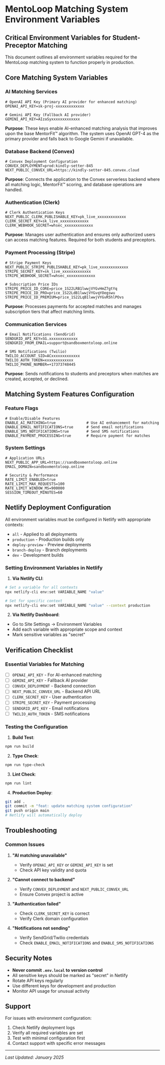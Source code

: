 # MentoLoop Matching System Environment Variables

## Critical Environment Variables for Student-Preceptor Matching

This document outlines all environment variables required for the MentoLoop matching system to function properly in production.

## Core Matching System Variables

### AI Matching Services
```env
# OpenAI API Key (Primary AI provider for enhanced matching)
OPENAI_API_KEY=sk-proj-xxxxxxxxxxxxx

# Gemini API Key (Fallback AI provider)
GEMINI_API_KEY=AIzaSyxxxxxxxxxxxxx
```
**Purpose**: These keys enable AI-enhanced matching analysis that improves upon the base MentorFit™ algorithm. The system uses OpenAI GPT-4 as the primary provider and falls back to Google Gemini if unavailable.

### Database Backend (Convex)
```env
# Convex Deployment Configuration
CONVEX_DEPLOYMENT=prod:kindly-setter-845
NEXT_PUBLIC_CONVEX_URL=https://kindly-setter-845.convex.cloud
```
**Purpose**: Connects the application to the Convex serverless backend where all matching logic, MentorFit™ scoring, and database operations are handled.

### Authentication (Clerk)
```env
# Clerk Authentication Keys
NEXT_PUBLIC_CLERK_PUBLISHABLE_KEY=pk_live_xxxxxxxxxxxxx
CLERK_SECRET_KEY=sk_live_xxxxxxxxxxxxx
CLERK_WEBHOOK_SECRET=whsec_xxxxxxxxxxxxx
```
**Purpose**: Manages user authentication and ensures only authorized users can access matching features. Required for both students and preceptors.

### Payment Processing (Stripe)
```env
# Stripe Payment Keys
NEXT_PUBLIC_STRIPE_PUBLISHABLE_KEY=pk_live_xxxxxxxxxxxxx
STRIPE_SECRET_KEY=sk_live_xxxxxxxxxxxxx
STRIPE_WEBHOOK_SECRET=whsec_xxxxxxxxxxxxx

# Subscription Price IDs
STRIPE_PRICE_ID_CORE=price_1S22LRB1lwwjVYGvHmZ7gtYq
STRIPE_PRICE_ID_PRO=price_1S22LdB1lwwjVYGvqYOegswu
STRIPE_PRICE_ID_PREMIUM=price_1S22LqB1lwwjVYGvR5hlPOvs
```
**Purpose**: Processes payments for accepted matches and manages subscription tiers that affect matching limits.

### Communication Services
```env
# Email Notifications (SendGrid)
SENDGRID_API_KEY=SG.xxxxxxxxxxxxx
SENDGRID_FROM_EMAIL=support@sandboxmentoloop.online

# SMS Notifications (Twilio)
TWILIO_ACCOUNT_SID=ACxxxxxxxxxxxxx
TWILIO_AUTH_TOKEN=xxxxxxxxxxxxx
TWILIO_PHONE_NUMBER=+17373748445
```
**Purpose**: Sends notifications to students and preceptors when matches are created, accepted, or declined.

## Matching System Features Configuration

### Feature Flags
```env
# Enable/Disable Features
ENABLE_AI_MATCHING=true              # Use AI enhancement for matching
ENABLE_EMAIL_NOTIFICATIONS=true      # Send email notifications
ENABLE_SMS_NOTIFICATIONS=true        # Send SMS notifications
ENABLE_PAYMENT_PROCESSING=true       # Require payment for matches
```

### System Settings
```env
# Application URLs
NEXT_PUBLIC_APP_URL=https://sandboxmentoloop.online
EMAIL_DOMAIN=sandboxmentoloop.online

# Security & Performance
RATE_LIMIT_ENABLED=true
RATE_LIMIT_MAX_REQUESTS=100
RATE_LIMIT_WINDOW_MS=900000
SESSION_TIMEOUT_MINUTES=60
```

## Netlify Deployment Configuration

All environment variables must be configured in Netlify with appropriate contexts:
- `all` - Applied to all deployments
- `production` - Production builds only
- `deploy-preview` - Preview deployments
- `branch-deploy` - Branch deployments
- `dev` - Development builds

### Setting Environment Variables in Netlify

1. **Via Netlify CLI**:
```bash
# Set a variable for all contexts
npx netlify-cli env:set VARIABLE_NAME "value"

# Set for specific context
npx netlify-cli env:set VARIABLE_NAME "value" --context production
```

2. **Via Netlify Dashboard**:
- Go to Site Settings → Environment Variables
- Add each variable with appropriate scope and context
- Mark sensitive variables as "secret"

## Verification Checklist

### Essential Variables for Matching
- [ ] `OPENAI_API_KEY` - For AI-enhanced matching
- [ ] `GEMINI_API_KEY` - Fallback AI provider
- [ ] `CONVEX_DEPLOYMENT` - Backend connection
- [ ] `NEXT_PUBLIC_CONVEX_URL` - Backend API URL
- [ ] `CLERK_SECRET_KEY` - User authentication
- [ ] `STRIPE_SECRET_KEY` - Payment processing
- [ ] `SENDGRID_API_KEY` - Email notifications
- [ ] `TWILIO_AUTH_TOKEN` - SMS notifications

### Testing the Configuration

1. **Build Test**:
```bash
npm run build
```

2. **Type Check**:
```bash
npm run type-check
```

3. **Lint Check**:
```bash
npm run lint
```

4. **Production Deploy**:
```bash
git add .
git commit -m "feat: update matching system configuration"
git push origin main
# Netlify will automatically deploy
```

## Troubleshooting

### Common Issues

1. **"AI matching unavailable"**
   - Verify `OPENAI_API_KEY` or `GEMINI_API_KEY` is set
   - Check API key validity and quota

2. **"Cannot connect to backend"**
   - Verify `CONVEX_DEPLOYMENT` and `NEXT_PUBLIC_CONVEX_URL`
   - Ensure Convex project is active

3. **"Authentication failed"**
   - Check `CLERK_SECRET_KEY` is correct
   - Verify Clerk domain configuration

4. **"Notifications not sending"**
   - Verify SendGrid/Twilio credentials
   - Check `ENABLE_EMAIL_NOTIFICATIONS` and `ENABLE_SMS_NOTIFICATIONS`

## Security Notes

- **Never commit `.env.local` to version control**
- All sensitive keys should be marked as "secret" in Netlify
- Rotate API keys regularly
- Use different keys for development and production
- Monitor API usage for unusual activity

## Support

For issues with environment configuration:
1. Check Netlify deployment logs
2. Verify all required variables are set
3. Test with minimal configuration first
4. Contact support with specific error messages

---
*Last Updated: January 2025*